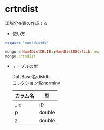 crtndist
========
正規分布表の作成する

* 使い方

```ruby
require 'num4distdb'

mongo = Num4DistDBLIB::Num4DistDBCrtLib.new
mongo.crtndist
```

* テーブルの型

  DataBase名:distdb  
  コレクション名:norminv  

  |カラム名|型     |
  |--------|------|
  |_id     |ID    |
  |p       |double|
  |z       |double|

